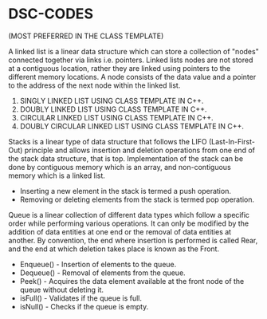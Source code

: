 # DSC-CODES
(MOST PREFERRED IN THE CLASS TEMPLATE)

A linked list is a linear data structure which can store a collection of "nodes" connected together via links i.e. pointers. Linked lists nodes are not stored at a contiguous location, rather they are linked using pointers to the different memory locations. A node consists of the data value and a pointer to the address of the next node within the linked list. 
1. SINGLY LINKED LIST USING CLASS TEMPLATE IN C++.
2. DOUBLY LINKED LIST USING CLASS TEMPLATE IN C++.
3. CIRCULAR LINKED LIST USING CLASS TEMPLATE IN C++.
4. DOUBLY CIRCULAR LINKED LIST USING CLASS TEMPLATE IN C++.

Stacks is a linear type of data structure that follows the LIFO (Last-In-First-Out) principle and allows insertion and deletion operations from one end of the stack data structure, that is top. Implementation of the stack can be done by contiguous memory which is an array, and non-contiguous memory which is a linked list.
- Inserting a new element in the stack is termed a push operation.
- Removing or deleting elements from the stack is termed pop operation.

Queue is a linear collection of different data types which follow a specific order while performing various operations. It can only be modified by the addition of data entities at one end or the removal of data entities at another. By convention, the end where insertion is performed is called Rear, and the end at which deletion takes place is known as the Front.
- Enqueue() - Insertion of elements to the queue.
- Dequeue() - Removal of elements from the queue.
- Peek() - Acquires the data element available at the front node of the queue without deleting it.
- isFull() - Validates if the queue is full.
- isNull() - Checks if the queue is empty.
